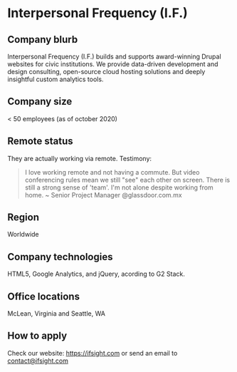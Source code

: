 # Interpersonal Frequency (I.F.)

## Company blurb

Interpersonal Frequency (I.F.) builds and supports award-winning Drupal websites for civic institutions. We provide data-driven development and design consulting, open-source cloud hosting solutions and deeply insightful custom analytics tools.

## Company size

< 50 employees (as of october 2020)

## Remote status

They are actually working via remote. 
Testimony:
> I love working remote and not having a commute. But video conferencing rules mean we still "see" each other on screen. There is still a strong sense of 'team'. I'm not alone despite working from home. ~ Senior Project Manager @glassdoor.com.mx

## Region

Worldwide

## Company technologies

HTML5, Google Analytics, and jQuery, acording to G2 Stack.

## Office locations

McLean, Virginia and Seattle, WA

## How to apply

Check our website: https://ifsight.com or send an email to contact@ifsight.com